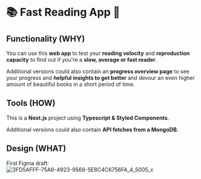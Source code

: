 # 📚 Fast Reading App 📖


## Functionality (WHY)
You can use this **web app** to test your **reading velocity** and **reproduction capacity** to find out if you're a **slow, average or fast reader**.

Additional versions could also contain an **progress overview page** to see your progress and **helpful insights to get better** and devour an even higher amount of beautiful books in a short period of time.

## Tools (HOW)
This is a **Next.js** project using **Typescript & Styled Components**.

Additional versions could also contain **API fetches from a MongoDB**.

## Design (WHAT)

First Figma draft:
![3FD5AFFF-75A6-4923-9568-5E8C4C6756FA_4_5005_c](https://user-images.githubusercontent.com/86153056/139656504-62763753-07bb-482f-af09-dd55161e4bca.jpeg)

